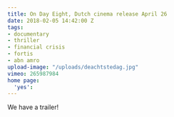 ```yaml
---
title: On Day Eight, Dutch cinema release April 26
date: 2018-02-05 14:42:00 Z
tags:
- documentary
- thriller
- financial crisis
- fortis
- abn amro
upload-image: "/uploads/deachtstedag.jpg"
vimeo: 265987984
home page:
  'yes': 
---
```


We have a trailer!